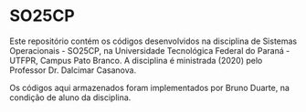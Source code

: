 # SO25CP

Este repositório contém os códigos desenvolvidos na disciplina de Sistemas Operacionais - SO25CP, na Universidade Tecnológica Federal do Paraná - UTFPR, Campus Pato Branco. A disciplina é ministrada (2020) pelo Professor Dr. Dalcimar Casanova. 

Os códigos aqui armazenados foram implementados por Bruno Duarte, na condição de aluno da disciplina.